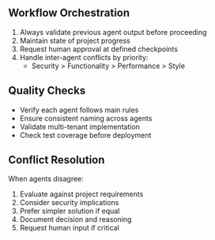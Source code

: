 ## Workflow Orchestration
1. Always validate previous agent output before proceeding
2. Maintain state of project progress
3. Request human approval at defined checkpoints
4. Handle inter-agent conflicts by priority:
   - Security > Functionality > Performance > Style

## Quality Checks
- Verify each agent follows main rules
- Ensure consistent naming across agents
- Validate multi-tenant implementation
- Check test coverage before deployment

## Conflict Resolution
When agents disagree:
1. Evaluate against project requirements
2. Consider security implications
3. Prefer simpler solution if equal
4. Document decision and reasoning
5. Request human input if critical